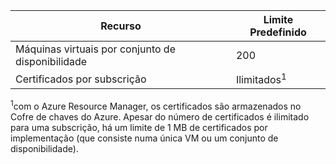 | Recurso | Limite Predefinido |
| --- | --- |
| Máquinas virtuais por conjunto de disponibilidade | 200 |
| Certificados por subscrição |Ilimitados<sup>1</sup> |

<sup>1</sup>com o Azure Resource Manager, os certificados são armazenados no Cofre de chaves do Azure. Apesar do número de certificados é ilimitado para uma subscrição, há um limite de 1 MB de certificados por implementação (que consiste numa única VM ou um conjunto de disponibilidade).

